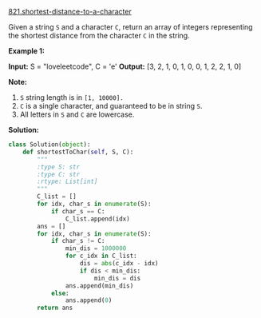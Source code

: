 [821.shortest-distance-to-a-character](https://leetcode.com/problems/shortest-distance-to-a-character/)  

Given a string `S` and a character `C`, return an array of integers representing the shortest distance from the character `C` in the string.

**Example 1:**

**Input:** S = "loveleetcode", C = 'e'
**Output:** \[3, 2, 1, 0, 1, 0, 0, 1, 2, 2, 1, 0\]

**Note:**

1.  `S` string length is in `[1, 10000].`
2.  `C` is a single character, and guaranteed to be in string `S`.
3.  All letters in `S` and `C` are lowercase.  



**Solution:**  

```python
class Solution(object):
    def shortestToChar(self, S, C):
        """
        :type S: str
        :type C: str
        :rtype: List[int]
        """
        C_list = []
        for idx, char_s in enumerate(S):
            if char_s == C:
                C_list.append(idx)
        ans = []
        for idx, char_s in enumerate(S):
            if char_s != C:
                min_dis = 1000000
                for c_idx in C_list:
                    dis = abs(c_idx - idx)
                    if dis < min_dis:
                        min_dis = dis
                ans.append(min_dis)
            else:
                ans.append(0)
        return ans
```
      
